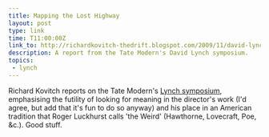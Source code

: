 ```yaml
---
title: Mapping the Lost Highway
layout: post
type: link
time: T11:00:00Z
link_to: http://richardkovitch-thedrift.blogspot.com/2009/11/david-lynch-mapping-lost-highway.html
description: A report from the Tate Modern's David Lynch symposium.
topics:
 - lynch
---
```


Richard Kovitch reports on the Tate Modern's [Lynch symposium](http://www.tate.org.uk/modern/eventseducation/symposia/19702.htm "Mapping the Lost Highway: New Perspectives on David Lynch"), emphasising the futility of looking for meaning in the director's work (I'd agree, but add that it's fun to do so anyway) and his place in an American tradition that Roger Luckhurst calls 'the Weird' (Hawthorne, Lovecraft, Poe, &c.). Good stuff.